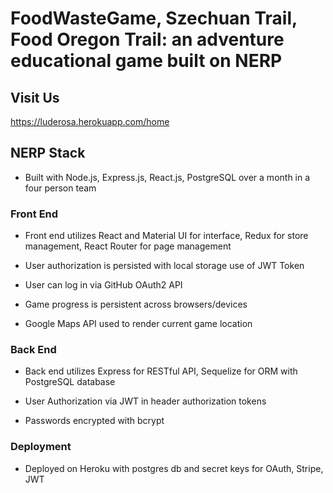 # FoodWasteGame, Szechuan Trail, Food Oregon Trail: an adventure educational game built on NERP

## Visit Us
https://luderosa.herokuapp.com/home

## NERP Stack
- Built with Node.js, Express.js, React.js, PostgreSQL over a month in a four person team

### Front End
- Front end utilizes React and Material UI for interface, Redux for store management, React Router for page management

- User authorization is persisted with local storage use of JWT Token

- User can log in via GitHub OAuth2 API

- Game progress is persistent across browsers/devices

- Google Maps API used to render current game location

### Back End
- Back end utilizes Express for RESTful API, Sequelize for ORM with PostgreSQL database

- User Authorization via JWT in header authorization tokens

- Passwords encrypted with bcrypt

### Deployment
- Deployed on Heroku with postgres db and secret keys for OAuth, Stripe, JWT
